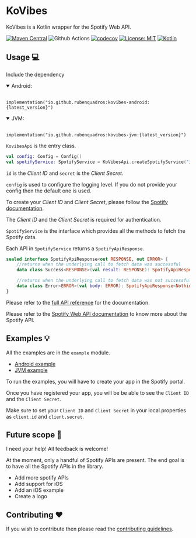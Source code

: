 # KoVibes
KoVibes is a Kotlin wrapper for the Spotify Web API.

[![Maven Central](https://img.shields.io/maven-central/v/io.github.rubenquadros/kovibes/0.0.2)](https://central.sonatype.com/artifact/io.github.rubenquadros/kovibes/0.0.2)
![Github Actions](https://github.com/rubenquadros/kovibes/actions/workflows/main.yml/badge.svg?branch=main)
[![codecov](https://codecov.io/github/rubenquadros/KoVibes/graph/badge.svg?token=UJ0687GJ7R)](https://codecov.io/github/rubenquadros/KoVibes)
[![License: MIT](https://img.shields.io/badge/License-MIT-yellow.svg)](https://opensource.org/licenses/MIT)
[![Kotlin](https://img.shields.io/badge/Kotlin-1.9.23-blue.svg?style=flat&logo=kotlin)](https://kotlinlang.org)

## Usage :computer:
Include the dependency
<details open>
<summary>Android:</summary>
<pre> <code>
implementation("io.github.rubenquadros:kovibes-android:{latest_version}")
</code></pre>
</details>

<details open>
<summary>JVM:</summary>
<pre> <code>
implementation("io.github.rubenquadros:kovibes-jvm:{latest_version}")
</code></pre>
</details>

`KovibesApi` is the entry class.
```kotlin
val config: Config = Config()
val spotifyService: SpotifyService = KoVibesApi.createSpotifyService("id", "secret", config)
```

`id` is the <i>Client ID</i> and `secret` is the <i>Client Secret</i>.

`config` is used to configure the logging level. If you do not provide your config then the default one is used.

To create your <i>Client ID</i> and <i>Client Secret</i>, please follow the
[Spotify documentation][spotify-new-app-doc].

The <i>Client ID</i> and the <i>Client Secret</i> is required for authentication.

`SpotifyService` is the interface which provides all the methods to fetch the Spotify data.

Each API in `SpotifyService` returns a `SpotifyApiResponse`.

```kotlin
sealed interface SpotifyApiResponse<out RESPONSE, out ERROR> {
    //returns when the underlying call to fetch data was successful
    data class Success<RESPONSE>(val result: RESPONSE): SpotifyApiResponse<RESPONSE, Nothing>

    //returns when the underlying call to fetch data was not successful
    data class Error<ERROR>(val body: ERROR): SpotifyApiResponse<Nothing, ERROR>
}
```

Please refer to the [full API reference][kovibes-doc] for the documentation.

Please refer to the [Spotify Web API documentation][spotify-web-api] to know more about the Spotify API.

## Examples :bulb:
All the examples are in the `example` module.

 - [Android example][android-example]
 - [JVM example][jvm-example]

To run the examples, you will have to create your app in the Spotify portal.

Once you have registered your app, you will be be able to see the `Client ID` and the `Client Secret`.

Make sure to set your `Client ID` and `Client Secret` in your local.properties as `client.id` and `client.secret`.

## Future scope :crystal_ball:
I need your help! All feedback is welcome!

At the moment, only a handful of Spotify APIs are present.
The end goal is to have all the Spotify APIs in the library.

- Add more spotify APIs
- Add support for iOS
- Add an iOS example
- Create a logo

## Contributing :hearts:
If you wish to contribute then please read the [contributing guidelines][contribute].


[spotify-new-app-doc]: https://developer.spotify.com/documentation/web-api/tutorials/getting-started#:~:text=of%20your%20choice.-,Set%20Up%20Your%20Account,-Login%20to%20the
[kovibes-doc]: https://rubenquadros.github.io/KoVibes/
[spotify-web-api]: https://developer.spotify.com/documentation/web-api
[android-example]: https://github.com/rubenquadros/KoVibes/tree/main/example/android
[jvm-example]: https://github.com/rubenquadros/KoVibes/tree/main/example/jvm
[contribute]: https://github.com/rubenquadros/KoVibes/tree/main/CONTRIBUTING.md